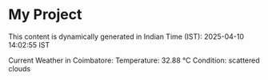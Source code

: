# My Project

This content is dynamically generated in Indian Time (IST): 2025-04-10 14:02:55 IST


Current Weather in Coimbatore:
Temperature: 32.88 °C
Condition: scattered clouds
